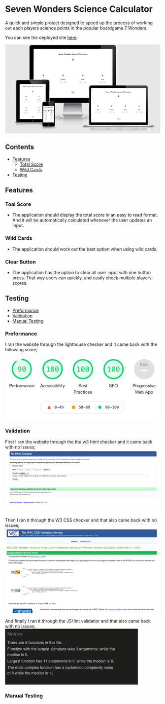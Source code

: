 # **Seven Wonders Science Calculator**

A quick and simple project designed to speed up the process of working out each players science points in the popular boardgame 7 Wonders.

You can see the deployed site [here](https://john-mcpherson.github.io/7-Wonders-Science-Calculator/).

![Preview](./assets/imgs/readme/preview.png)

## **Contents**
* [Features](#features)
    * [Total Score](#total-score) 
    * [Wild Cards](#wild-cards) 
* [Testing](#testing)

## **Features**
### **Toal Score**
* The application should display the total score in an easy to read format. And it will be automatically calculated whenever the user updates an input.  

### **Wild Cards**
* The application should work out the best option when using wild cards. 

### **Clear Button**
* The application has the option to clear all user input with one button press. That way users can quickly. and easily check multiple players scores. 

## **Testing**
* [Preformance](#preformance)
* [Validation](#validation)
* [Manual Testing](#manual-testing)

### **Preformance**

I ran the website through the lighthouse checker and it came back with the following score;
![CSS](./assets/imgs/readme/lighthouse.png)

### **Validation**

First I ran the website through the the w3 html checker and it came back with no issues;
![CSS](./assets/imgs/readme/w3-html-checker.png)

Then I ran it through the W3 CSS checker and that also came back with no issues; 
![CSS](./assets/imgs/readme/w3-css-checker.png)

And finally I ran it through the JSHint validatior and that also came back with no issues; 
![JSHint](./assets/imgs/readme/jshint-validator.png)

### **Manual Testing**






